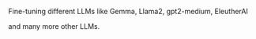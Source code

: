 Fine-tuning different LLMs like 
Gemma, 
Llama2,
gpt2-medium,
EleutherAI

and many more other LLMs.
